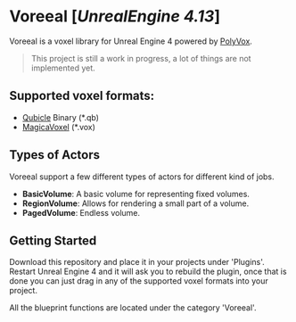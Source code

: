 # Voreeal [_UnrealEngine 4.13_]
Voreeal is a voxel library for Unreal Engine 4 powered by [PolyVox](https://bitbucket.org/volumesoffun/polyvox).

> This project is still a work in progress, a lot of things are not implemented yet.

## Supported voxel formats:
* [Qubicle](http://www.minddesk.com/) Binary (*.qb) 
* [MagicaVoxel](https://ephtracy.github.io/) (*.vox)

## Types of Actors
Voreeal support a few different types of actors for different kind of jobs.

* **BasicVolume**: A basic volume for representing fixed volumes.
* **RegionVolume**: Allows for rendering a small part of a volume.
* **PagedVolume**: Endless volume.

## Getting Started

Download this repository and place it in your projects under 'Plugins'. Restart Unreal Engine 4
and it will ask you to rebuild the plugin, once that is done you can just drag in any of the supported
voxel formats into your project. 

All the blueprint functions are located under the category 'Voreeal'.
